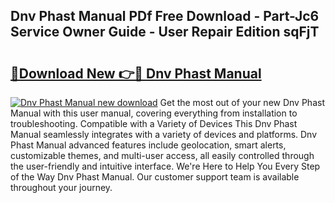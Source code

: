 ## Dnv Phast Manual PDf Free Download - Part-Jc6 Service Owner Guide - User Repair Edition sqFjT

# <h2><a href="http://cf29838.oget.top/?id=Dnv+Phast+Manual">🔗Download New 👉🔴 Dnv Phast Manual</a></h2>

[![Dnv Phast Manual new download](https://i.imgur.com/5g1atiW.png)](http://cf29838.oget.top/?id=Dnv+Phast+Manual)
Get the most out of your new Dnv Phast Manual with this user manual, covering everything from installation to troubleshooting. Compatible with a Variety of Devices This Dnv Phast Manual seamlessly integrates with a variety of devices and platforms. Dnv Phast Manual advanced features include geolocation, smart alerts, customizable themes, and multi-user access, all easily controlled through the user-friendly and intuitive interface. We're Here to Help You Every Step of the Way Dnv Phast Manual. Our customer support team is available throughout your journey.
